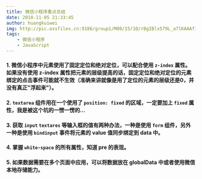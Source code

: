 ```yaml
---
title: 微信小程序重点总结
date: 2018-11-05 21:33:45
author: huangkuiwei
img: http://pic.ossfiles.cn:9186/group1/M00/15/1D/rBgIBlx579L_a7lKAAAf12qXaR0168.jpg
tags: 
    - 微信小程序
    - JavaScript
---
```

#### 1. 微信小程序中元素使用了固定定位和绝对定位，可以配合使用 `z-index` 属性。如果没有使用 z-index 属性把元素的层级提高的话，固定定位和绝对定位的元素绑定的点击事件可能就不生效（准确来讲就像是用了定位的元素的层级还是0，并没有真正"浮起来"）。

#### 2. `textarea` 组件用在一个使用了 `position: fixed` 的区域，一定要加上 `fixed` 属性，我是被这个坑的一愣一愣的...

#### 3. 获取 `input` `textares` 等输入框的值有两种办法，一种是使用 `form` 组件，另外一种是使用 `bindinput` 事件将元素的 value 值同步绑定到 data 中。

#### 4. 掌握 `white-space` 的所有属性，知道 pre 的表现。

#### 5. 如果数据需要在多个页面中应用，可以将数据放在 globalData 中或者使用微信本地存储能力。


